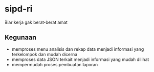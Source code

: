 # sipd-ri

Biar kerja gak berat-berat amat

## Kegunaan

- memproses menu analisis dan rekap data menjadi informasi yang terkelompok dan mudah dicerna
- memproses data JSON terkait menjadi informasi yang mudah dilihat
- mempermudah proses pembuatan laporan
